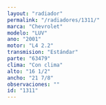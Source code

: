 ```yaml
---
layout: "radiador"
permalink: "/radiadores/1311/"
marca: "Chevrolet"
modelo: "LUV"
ano: "2001"
motor: "L4 2.2"
transmision: "Estándar"
parte: "63479"
clima: "Con clima"
alto: "16 1/2"
ancho: "21 7/8"
observaciones: ""
id: "1311"
---
```


